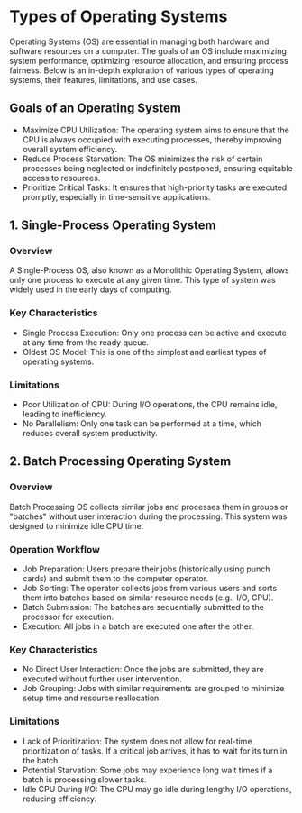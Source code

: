 # Types of Operating Systems

Operating Systems (OS) are essential in managing both hardware and software resources on a computer. The goals of an OS include maximizing system performance, optimizing resource allocation, and ensuring process fairness. Below is an in-depth exploration of various types of operating systems, their features, limitations, and use cases.

## Goals of an Operating System

- Maximize CPU Utilization: The operating system aims to ensure that the CPU is always occupied with executing processes, thereby improving overall system efficiency.
- Reduce Process Starvation: The OS minimizes the risk of certain processes being neglected or indefinitely postponed, ensuring equitable access to resources.
- Prioritize Critical Tasks: It ensures that high-priority tasks are executed promptly, especially in time-sensitive applications.

 ## 1. Single-Process Operating System

### Overview
A Single-Process OS, also known as a Monolithic Operating System, allows only one process to execute at any given time. This type of system was widely used in the early days of computing.

### Key Characteristics
- Single Process Execution: Only one process can be active and execute at any time from the ready queue.
- Oldest OS Model: This is one of the simplest and earliest types of operating systems.
  
### Limitations
- Poor Utilization of CPU: During I/O operations, the CPU remains idle, leading to inefficiency.
- No Parallelism: Only one task can be performed at a time, which reduces overall system productivity.

## 2. Batch Processing Operating System

### Overview
Batch Processing OS collects similar jobs and processes them in groups or "batches" without user interaction during the processing. This system was designed to minimize idle CPU time.

### Operation Workflow
- Job Preparation: Users prepare their jobs (historically using punch cards) and submit them to the computer operator.
- Job Sorting: The operator collects jobs from various users and sorts them into batches based on similar resource needs (e.g., I/O, CPU).
- Batch Submission: The batches are sequentially submitted to the processor for execution.
- Execution: All jobs in a batch are executed one after the other.
  
### Key Characteristics
- No Direct User Interaction: Once the jobs are submitted, they are executed without further user intervention.
- Job Grouping: Jobs with similar requirements are grouped to minimize setup time and resource reallocation.
  
### Limitations
- Lack of Prioritization: The system does not allow for real-time prioritization of tasks. If a critical job arrives, it has to wait for its turn in the batch.
- Potential Starvation: Some jobs may experience long wait times if a batch is processing slower tasks.
- Idle CPU During I/O: The CPU may go idle during lengthy I/O operations, reducing efficiency.
